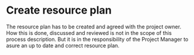 Create resource plan
====================

The resource plan has to be created and agreed with the project owner.
How this is done, discussed and reviewed is not in the scope of this process description.
But it is in the responsibility of the Project Manager to asure an up to date and correct resource plan.
